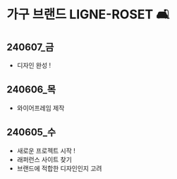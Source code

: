 # 가구 브랜드 LIGNE-ROSET 🛋️ #

## 240607_금
  - 디자인 완성 !

## 240606_목 
  - 와이어프레임 제작

## 240605_수
  - 새로운 프로젝트 시작 !
  - 래퍼런스 사이트 찾기
  - 브랜드에 적합한 디자인인지 고려

